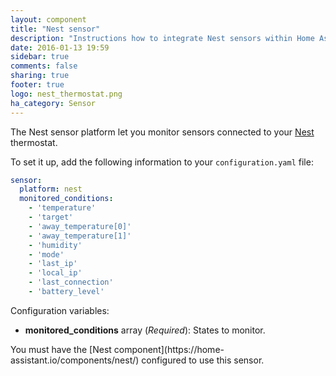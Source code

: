 ```yaml
---
layout: component
title: "Nest sensor"
description: "Instructions how to integrate Nest sensors within Home Assistant."
date: 2016-01-13 19:59
sidebar: true
comments: false
sharing: true
footer: true
logo: nest_thermostat.png
ha_category: Sensor
---
```



The Nest sensor platform let you monitor sensors connected to your [Nest](https://nest.com) thermostat.

To set it up, add the following information to your `configuration.yaml` file:

```yaml
sensor:
  platform: nest
  monitored_conditions:
    - 'temperature'
    - 'target'
    - 'away_temperature[0]'
    - 'away_temperature[1]'
    - 'humidity'
    - 'mode'
    - 'last_ip'
    - 'local_ip'
    - 'last_connection'
    - 'battery_level'
```

Configuration variables:

- **monitored_conditions** array (*Required*): States to monitor.

<p class='note'>You must have the [Nest component](https://home-assistant.io/components/nest/) configured to use this sensor.</p>
